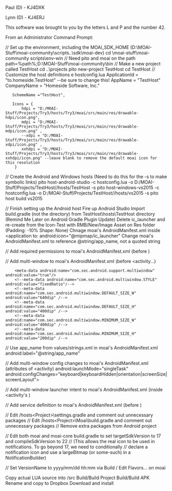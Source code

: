 Paul (D) - KJ4DXK

Lynn (D) - KJ4ERJ

This software was brought to you by the letters L and P and the number 42.


From an Administrator Command Prompt:

// Set up the environment, including the MOAI_SDK_HOME (D:\MOAI-Stuff\moai-community\scripts\..\sdk\moai-dev)
cd \moai-stuff\moai-community
scripts\env-win
// Need pito and moai on the path
path=%path%;D:\MOAI-Stuff\moai-community\bin
// Make a new project called TestHost
cd ..\projects
pito new-project TestHost
cd TestHost
// Customize the host definitions
e hostconfig.lua
  ApplicationId = "to.homeside.TestHost" --be sure to change this!
  AppName = "TestHost"
  CompanyName = "Homeside Software, Inc."

       SchemeName ="TestHost",

	   Icons = {
           hdpi = "D:/MOAI-Stuff/Projects/Try3/hosts/Try3/moai/src/main/res/drawable-hdpi/icon.png",
           mdpi = "D:/MOAI-Stuff/Projects/Try3/hosts/Try3/moai/src/main/res/drawable-mdpi/icon.png" ,
           --xdpi = "D:/MOAI-Stuff/Projects/Try3/hosts/Try3/moai/src/main/res/drawable-xdpi/icon.png" ,
           xxhdpi = "D:/MOAI-Stuff/Projects/Try3/hosts/Try3/moai/src/main/res/drawable-xxhdpi/icon.png" --leave blank to remove the default moai icon for this resolution
		}
// Create the Android and Windows hosts (Need to do this for the -s to make symbolic links)
pito host-android-studio  -c hostconfig.lua -o D:/MOAI-Stuff/Projects/TestHost//hosts/TestHost -s
pito host-windows-vs2015  -c hostconfig.lua -o D:/MOAI-Stuff/Projects/TestHost//hosts/vs2015 -s
pito host build vs2015

// Finish setting up the Android host
Fire up Android Studio
Import build.gradle (not the directory) from TestHost\hosts\TestHost directory (Remind Me Later on Android Gradle Plugin Update)
Delete ic_launcher and re-create from the Icon-Test with RMB/New/Image Asset on Res folder (Padding: -10% Shape: None)
Chnage moai's AndroidManifest.xml inside <application to:
		android:icon="@mipmap/ic_launcher"
Change moai's AndroidManifest.xml to reference @string/app_name, not a quoted string

// Add required permissions to moai's AndroidManifest.xml (before </manifest>)
    <uses-permission android:name="android.permission.WRITE_EXTERNAL_STORAGE" />
    <uses-permission android:name="android.permission.ACCESS_COARSE_LOCATION" />
    <uses-permission android:name="android.permission.ACCESS_FINE_LOCATION" />
    <uses-permission android:name="android.permission.ACCESS_NETWORK_STATE" />
    <uses-permission android:name="android.permission.ACCESS_WIFI_STATE" />
    <uses-permission android:name="android.permission.BLUETOOTH" />
    <uses-permission android:name="android.permission.INTERNET" />

// Add multi-window to moai's AndroidManifest.xml (before <activity...)
        <meta-data android:name="com.samsung.android.sdk.multiwindow.enable" android:value="true" />
        <meta-data android:name="android.intent.category.MULTIWINDOW_LAUNCHER" android:value="true"/>
        <meta-data android:name="com.sec.android.intent.category.MULTIWINDOW_LAUNCHER" android:value="true"/>
        <!--meta-data android:name="com.samsung.android.sdk.multiwindow.style" android:value="forceTitleBar" /-->

        <meta-data android:name="com.sec.android.support.multiwindow" android:value="true"/>
        <!--meta-data android:name="com.sec.android.multiwindow.STYLE" android:value="fixedRatio"/-->
        <!--meta-data android:name="com.sec.android.multiwindow.DEFAULT_SIZE_W" android:value="640dip" /-->
        <!--meta-data android:name="com.sec.android.multiwindow.DEFAULT_SIZE_H" android:value="400dip" /-->
        <!--meta-data android:name="com.sec.android.multiwindow.MINIMUM_SIZE_W" android:value="400dip" /-->
        <!--meta-data android:name="com.sec.android.multiwindow.MINIMUM_SIZE_H" android:value="200dip" /-->

// Use app_name from values/strings.xml in moai's AndroidManifest.xml
            android:label="@string/app_name"

// Add multi-window config changes to moai's AndroidManifest.xml (attributes of <activity)
            android:launchMode="singleTask"
            android:configChanges="keyboard|keyboardHidden|orientation|screenSize|screenLayout">

// Add multi-window launcher intent to moai's AndroidManifest.xml (inside <activity's <intent-filter>)
                <category android:name="android.intent.category.MULTIWINDOW_LAUNCHER"/>

// Add service definition to moai's AndroidManifest.xml (before </application>)
        <service android:name="com.moaisdk.moai.MainService" android:exported="false" />

// Edit <project>/hosts\<Project>\settings.gradle and comment out unnecessary packages
// Edit <project>/hosts\<Project>\Moai\build.gradle and comment out unnecessary packages
// Remove extra packages from Android project

// Edit both moai and moai-core build.gradle to set targetSdkVersion to 17 and compileSdkVersion to 22
//		(This allows the real icon to be used in notifications.  To go beyond 17, we need to conditionally
//		declare a notification icon and use a largeBitmap (or some-such) in a NotificationBuilder)
		
// Set VersionName to yyyy/mm/dd hh:mm via Build / Edit Flavors... on moai

Copy actual LUA source into <Project>/src
Build/Build Project
Build/Build APK
Rename and copy to Dropbox
Download and install


